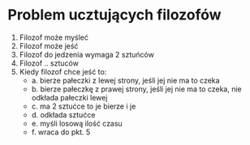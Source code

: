 # Problem ucztujących filozofów

1. Filozof może myśleć
2. Filozof może jeść
3. Filozof do jedzenia wymaga 2 sztuńców
4. Filozof .. sztuców
5. Kiedy filozof chce jeść to:
   - a. bierze pałeczki z lewej strony, jeśli jej nie ma to czeka
   - b. bierze pałeczkę z prawej strony, jeśli jej nie ma to czeka, nie odkłada pałeczki lewej
   - c. ma 2 sztućce to je bierze i je
   - d. odkłada sztućce
   - e. myśli losową ilość czasu
   - f. wraca do pkt. 5
